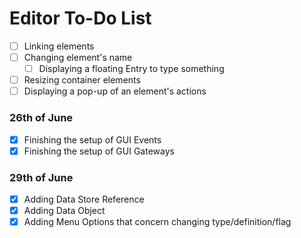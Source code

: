 # Editor To-Do List
- [ ] Linking elements
- [ ] Changing element's name
  - [ ] Displaying a floating Entry to type something
- [ ] Resizing container elements
- [ ] Displaying a pop-up of an element's actions

### 26th of June
- [X] Finishing the setup of GUI Events
- [X] Finishing the setup of GUI Gateways

### 29th of June
- [X] Adding Data Store Reference
- [X] Adding Data Object
- [X] Adding Menu Options that concern changing type/definition/flag